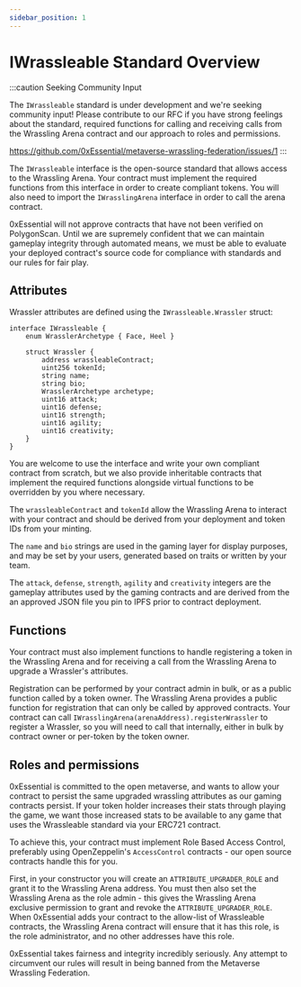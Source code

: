 ```yaml
---
sidebar_position: 1
---
```


# IWrassleable Standard Overview

:::caution Seeking Community Input

The `IWrassleable` standard is under development and we're seeking community input! Please contribute to our RFC if you have strong feelings about the standard, required functions for calling and receiving calls from the Wrassling Arena contract and our approach to roles and permissions.

https://github.com/0xEssential/metaverse-wrassling-federation/issues/1
:::

The `IWrassleable` interface is the open-source standard that allows access to the Wrassling Arena. Your contract must implement the required functions from this interface in order to create compliant tokens. You will also need to import the `IWrasslingArena` interface in order to call the arena contract.

0xEssential will not approve contracts that have not been verified on PolygonScan. Until we are supremely confident that we can maintain gameplay integrity through automated means, we must be able to evaluate your deployed contract's source code for compliance with standards and our rules for fair play.

## Attributes

Wrassler attributes are defined using the `IWrassleable.Wrassler` struct:

```solidity
interface IWrassleable {
    enum WrasslerArchetype { Face, Heel } 

    struct Wrassler {
        address wrassleableContract;
        uint256 tokenId;
        string name;
        string bio;
        WrasslerArchetype archetype;
        uint16 attack;
        uint16 defense;
        uint16 strength;
        uint16 agility;
        uint16 creativity;
    }
}
```

You are welcome to use the interface and write your own compliant contract from scratch, but we also provide inheritable contracts that implement the required functions alongside virtual functions to be overridden by you where necessary.

The `wrassleableContract` and `tokenId` allow the Wrassling Arena to interact with your contract and should be derived from your deployment and token IDs from your minting. 

The `name` and `bio` strings are used in the gaming layer for display purposes, and may be set by your users, generated based on traits or written by your team.

The `attack`, `defense`, `strength`, `agility` and `creativity` integers are the gameplay attributes used by the gaming contracts and are derived from the an approved JSON file you pin to IPFS prior to contract deployment.

## Functions

Your contract must also implement functions to handle registering a token in the Wrassling Arena and for receiving a call from the Wrassling Arena to upgrade a Wrassler's attributes.

Registration can be performed by your contract admin in bulk, or as a public function called by a token owner. The Wrassling Arena provides a public function for registration that can only be called by approved contracts. Your contract can call `IWrasslingArena(arenaAddress).registerWrassler` to register a Wrassler, so you will need to call that internally, either in bulk by contract owner or per-token by the token owner.

## Roles and permissions

0xEssential is committed to the open metaverse, and wants to allow your contract to persist the same upgraded wrassling attributes as our gaming contracts persist. If your token holder increases their stats through playing the game, we want those increased stats to be available to any game that uses the Wrassleable standard via your ERC721 contract.

To achieve this, your contract must implement Role Based Access Control, preferably using OpenZeppelin's `AccessControl` contracts - our open source contracts handle this for you.

First, in your constructor you will create an `ATTRIBUTE_UPGRADER_ROLE` and grant it to the Wrassling Arena address. You must then also set the Wrassling Arena as the role admin - this gives the Wrassling Arena exclusive permission to grant and revoke the `ATTRIBUTE_UPGRADER_ROLE`. When 0xEssential adds your contract to the allow-list of Wrassleable contracts, the Wrassling Arena contract will ensure that it has this role, is the role administrator, and no other addresses have this role.

0xEssential takes fairness and integrity incredibly seriously. Any attempt to circumvent our rules will result in being banned from the Metaverse Wrassling Federation.

